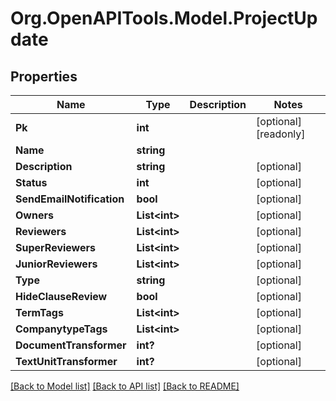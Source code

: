 
# Org.OpenAPITools.Model.ProjectUpdate

## Properties

Name | Type | Description | Notes
------------ | ------------- | ------------- | -------------
**Pk** | **int** |  | [optional] [readonly] 
**Name** | **string** |  | 
**Description** | **string** |  | [optional] 
**Status** | **int** |  | [optional] 
**SendEmailNotification** | **bool** |  | [optional] 
**Owners** | **List&lt;int&gt;** |  | [optional] 
**Reviewers** | **List&lt;int&gt;** |  | [optional] 
**SuperReviewers** | **List&lt;int&gt;** |  | [optional] 
**JuniorReviewers** | **List&lt;int&gt;** |  | [optional] 
**Type** | **string** |  | [optional] 
**HideClauseReview** | **bool** |  | [optional] 
**TermTags** | **List&lt;int&gt;** |  | [optional] 
**CompanytypeTags** | **List&lt;int&gt;** |  | [optional] 
**DocumentTransformer** | **int?** |  | [optional] 
**TextUnitTransformer** | **int?** |  | [optional] 

[[Back to Model list]](../README.md#documentation-for-models)
[[Back to API list]](../README.md#documentation-for-api-endpoints)
[[Back to README]](../README.md)

